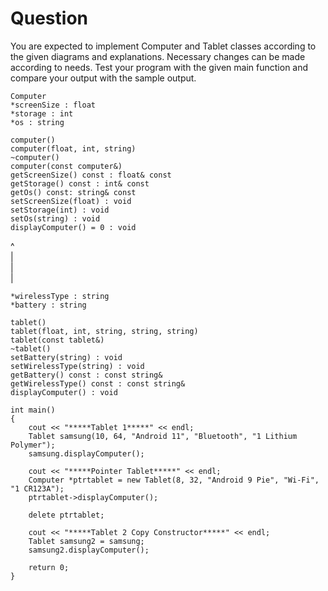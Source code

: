 # Question
You are expected to implement Computer and Tablet classes according to the given diagrams
and explanations. Necessary changes can be made according to needs. Test your program with
the given main function and compare your output with the sample output.
<br/>

```
Computer
*screenSize : float
*storage : int
*os : string

computer()
computer(float, int, string)
~computer()
computer(const computer&)
getScreenSize() const : float& const
getStorage() const : int& const
getOs() const: string& const
setScreenSize(float) : void
setStorage(int) : void
setOs(string) : void
displayComputer() = 0 : void
```
^
<br/>
|
<br/>
|
<br/>
|

```
*wirelessType : string
*battery : string

tablet()
tablet(float, int, string, string, string)
tablet(const tablet&)
~tablet()
setBattery(string) : void
setWirelessType(string) : void
getBattery() const : const string&
getWirelessType() const : const string&
displayComputer() : void
```

```
int main()
{
    cout << "*****Tablet 1*****" << endl;
    Tablet samsung(10, 64, "Android 11", "Bluetooth", "1 Lithium Polymer");
    samsung.displayComputer();
    
    cout << "*****Pointer Tablet*****" << endl;
    Computer *ptrtablet = new Tablet(8, 32, "Android 9 Pie", "Wi-Fi", "1 CR123A");
    ptrtablet->displayComputer();
    
    delete ptrtablet;
    
    cout << "*****Tablet 2 Copy Constructor*****" << endl;
    Tablet samsung2 = samsung;
    samsung2.displayComputer();
    
    return 0;
}

```
